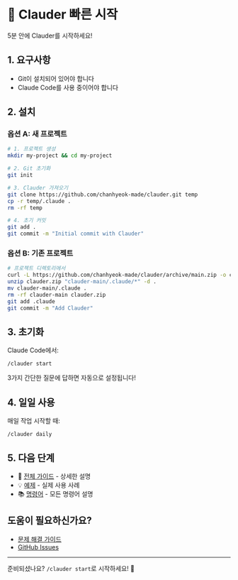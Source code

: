 # 🚀 Clauder 빠른 시작

5분 안에 Clauder를 시작하세요!

## 1. 요구사항

- Git이 설치되어 있어야 합니다
- Claude Code를 사용 중이어야 합니다

## 2. 설치

### 옵션 A: 새 프로젝트
```bash
# 1. 프로젝트 생성
mkdir my-project && cd my-project

# 2. Git 초기화
git init

# 3. Clauder 가져오기
git clone https://github.com/chanhyeok-made/clauder.git temp
cp -r temp/.claude .
rm -rf temp

# 4. 초기 커밋
git add .
git commit -m "Initial commit with Clauder"
```

### 옵션 B: 기존 프로젝트
```bash
# 프로젝트 디렉토리에서
curl -L https://github.com/chanhyeok-made/clauder/archive/main.zip -o clauder.zip
unzip clauder.zip "clauder-main/.claude/*" -d .
mv clauder-main/.claude .
rm -rf clauder-main clauder.zip
git add .claude
git commit -m "Add Clauder"
```

## 3. 초기화

Claude Code에서:
```
/clauder start
```

3가지 간단한 질문에 답하면 자동으로 설정됩니다!

## 4. 일일 사용

매일 작업 시작할 때:
```
/clauder daily
```

## 5. 다음 단계

- 📖 [전체 가이드](README.md) - 상세한 설명
- 💡 [예제](EXAMPLES.md) - 실제 사용 사례
- 📚 [명령어](docs/commands/) - 모든 명령어 설명

## 도움이 필요하신가요?

- [문제 해결 가이드](docs/guides/troubleshooting.md)
- [GitHub Issues](https://github.com/chanhyeok-made/clauder/issues)

---

준비되셨나요? `/clauder start`로 시작하세요! 🎉